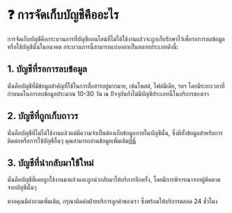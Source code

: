 # ❓ การจัดเก็บบัญชีคืออะไร

การจัดเก็บบัญชีคือกระบวนการที่บัญชีออนไลน์ที่ไม่ได้ใช้งานแล้วจะถูกเก็บรักษาไว้เพื่อรอการลบข้อมูลหรือใช้บัญชีนั้นในอนาคต กระบวนการนี้สามารถแบ่งออกเป็นหลายประเภทดังนี้:

## 1. บัญชีที่รอการลบข้อมูล

นั่นคือบัญชีที่มีข้อมูลสำคัญที่ใช้ในการสื่อสารอยู่มากมาย, เช่นโพสต์, ไฟล์มีเดีย, ฯลฯ โดยมีระยะเวลาที่กำหนดในการลบข้อมูลประมาณ 10-30 วัน ณ ปัจจุบันยังไม่มีบัญชีประเภทนี้ในบริการของเรา

## 2. บัญชีที่ถูกเก็บถาวร

นั่นคือบัญชีที่ไม่ได้ใช้งานแล้วแต่มีความจำเป็นต้องเก็บข้อมูลภายในบัญชีนั้น, ซึ่งมีทั้งข้อมูลสำหรับการติดต่อหรือการใช้บัญชีอื่นๆ คุณสามารถอ่านข้อมูลเพิ่มเติม[ที่นี่](x.md)

## 3. บัญชีที่นำกลับมาใช้ใหม่

นั่นคือบัญชีที่เคยถูกใช้งานมาแล้วและถูกนำกลับมาให้บริการอีกครั้ง, โดยมีการพิจารณาจากผู้ติดตามจากบัญชีนั้นๆ

หากคุณมีคำถามเพิ่มเติม, กรุณาติดต่อฝ่ายบริการลูกค้าของเรา ซึ่งพร้อมให้บริการตลอด 24 ชั่วโมง
